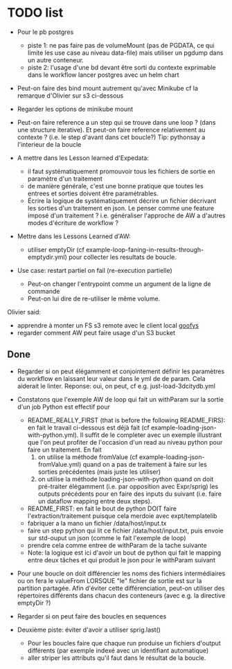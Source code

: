 # TODO list

- Pour le pb postgres
  - piste 1: ne pas faire pas de volumeMount (pas de PGDATA, ce qui limite les
    use case au niveau data-file) mais utiliser un pgdump dans un autre
    conteneur.
  - piste 2: l'usage d'une bd devant être sorti du contexte exprimable dans le
    workflow lancer postgres avec un helm chart

- Peut-on faire des bind mount autrement qu'avec Minikube cf
  la remarque d'Olivier sur s3 ci-dessous
  
- Regarder les options de minikube mount

- Peut-on faire reference a un step qui se trouve dans une loop ? (dans une
  structure iterative). Et peut-on faire reference relativement au contexte ?
  (i.e. le step d'avant dans cet boucle?)
  Tip: pythonsay a l'interieur de la boucle

- A mettre dans les Lesson learned d'Expedata:
  - il faut systématiquement promouvoir tous les fichiers de sortie en
    paramètre d'un traitement
  - de manière générale, c'est une bonne pratique que toutes les entrees et
    sorties doivent être paramétrables.
  - Écrire la logique de systématiquement décrire un fichier décrivant les
    sorties d'un traitement en json. Le penser comme une feature imposé d'un
    traitement ? i.e. généraliser l'approche de AW a d'autres modes d'écriture
    de workflow ?

- Mettre dans les Lessons Learned d'AW:
  - utiliser emptyDir (cf example-loop-faning-in-results-through-emptydir.yml)
    pour collecter les resultats de boucle.

- Use case: restart partiel on fail (re-execution partielle)
  - Peut-on changer l'entrypoint comme un argument de la ligne de commande
  - Peut-on lui dire de re-utiliser le même volume.

Olivier said:

- apprendre à monter un FS s3 remote avec le client local
  [goofys](https://github.com/kahing/goofys#installation)
- regarder comment AW peut faire usage d'un S3 bucket

## Done

- Regarder si on peut élégamment et conjointement définir les paramètres du
  workflow en laissant leur valeur dans le yml de de param. Cela aiderait le
  linter.
  Reponse: oui, on peut, cf e.g. just-load-3dcitydb.yml

- Constatons que l'exemple AW de loop qui fait un withParam sur la sortie d'un
  job Python est effectif pour
  - README_REALLY_FIRST (that is before the following README_FIRS): en fait
    le travail ci-dessous est déjà fait (cf example-loading-json-with-python.yml).
    Il suffit de le completer avec un exemple illustrant que l'on peut profiter
    de l'occasion d'un read au niveau python pour faire un traitement.
    En fait
     1. on utilise la méthode fromValue (cf example-loading-json-fromValue.yml)
        quand on a pas de traitement à faire sur les sorties précédentes (mais
        juste les utiliser)
     2. on utilise la méthode loading-json-with-python quand on doit pré-traiter
        élégamment (i.e. par opposition avec Expr/sprig) les outputs précédents
        pour en faire des inputs du suivant (i.e. faire un dataflow mapping
        entre deux steps).
  - README_FIRST: en fait le bout de python DOIT faire l'extraction/traitement
     puisque cela merdoie avec expt/templatelib
  - fabriquer a la mano  un fichier /data/host/input.tx
  - faire un step python qui lit ce fichier /data/host/input.txt, puis
    envoie sur std-ouput un json (comme le fait l'exemple de loop)
  - prendre cela comme entree de withParam de la tache suivante
  - Note: la logique est ici d'avoir un bout de python qui fait le mapping
    entre deux tâches et qui produit le json pour le withParam suivant


- Pour une boucle on doit différencier les noms des fichiers intermédiaires
  ou on fera le valueFrom LORSQUE "le" fichier de sortie est sur la partition
  partagée. Afin d'éviter cette différenciation, peut-on utiliser des
  répertoires différents dans chacun des conteneurs (avec e.g. la directive
  emptyDir ?)

- Regarder si on peut faire des boucles en sequences

- Deuxième piste: éviter d'avoir a utiliser sprig.last()
  - Pour les boucles faire que chaque run produise un fichiers d'output
  différents (par exemple indexé avec un identifiant automatique)
  - aller striper les attributs qu'il faut dans le résultat de la boucle.
